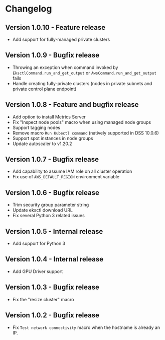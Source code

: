 # Changelog

## Version 1.0.10 - Feature release
- Add support for fully-managed private clusters

## Version 1.0.9 - Bugfix release
- Throwing an exception when command invoked by `EksctlCommand.run_and_get_output` or `AwsCommand.run_and_get_output` fails
- Handle creating fully-private clusters (nodes in private subnets and private control plane endpoint)

## Version 1.0.8 - Feature and bugfix release
- Add option to install Metrics Server
- Fix "Inspect node pools" macro when using managed node groups
- Support tagging nodes
- Remove macro `Run Kubectl command` (natively supported in DSS 10.0.6)
- Support spot instances in node groups
- Update autoscaler to v1.20.2

## Version 1.0.7 - Bugfix release
- Add capability to assume IAM role on all cluster operation
- Fix use of `AWS_DEFAULT_REGION` environment variable

## Version 1.0.6 - Bugfix release
- Trim security group parameter string
- Update eksctl download URL
- Fix several Python 3 related issues

## Version 1.0.5 - Internal release
- Add support for Python 3

## Version 1.0.4 - Internal release
- Add GPU Driver support

## Version 1.0.3 - Bugfix release
- Fix the "resize cluster" macro

## Version 1.0.2 - Bugfix release
- Fix `Test network connectivity` macro when the hostname is already an IP.
